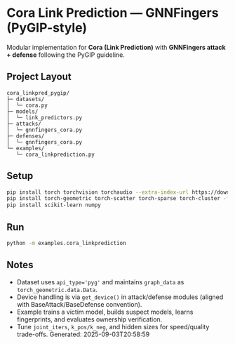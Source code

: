 # Cora Link Prediction — GNNFingers (PyGIP-style)

Modular implementation for **Cora (Link Prediction)** with **GNNFingers attack + defense** following the PyGIP guideline.

## Project Layout
```
cora_linkpred_pygip/
├─ datasets/
│  └─ cora.py
├─ models/
│  └─ link_predictors.py
├─ attacks/
│  └─ gnnfingers_cora.py
├─ defenses/
│  └─ gnnfingers_cora.py
└─ examples/
   └─ cora_linkprediction.py
```

## Setup
```bash
pip install torch torchvision torchaudio --extra-index-url https://download.pytorch.org/whl/cu121
pip install torch-geometric torch-scatter torch-sparse torch-cluster -f https://data.pyg.org/whl/torch-2.3.0+cu121.html
pip install scikit-learn numpy
```

## Run
```bash
python -m examples.cora_linkprediction
```

## Notes
- Dataset uses `api_type='pyg'` and maintains `graph_data` as `torch_geometric.data.Data`.
- Device handling is via `get_device()` in attack/defense modules (aligned with BaseAttack/BaseDefense convention).
- Example trains a victim model, builds suspect models, learns fingerprints, and evaluates ownership verification.
- Tune `joint_iters`, `k_pos/k_neg`, and hidden sizes for speed/quality trade-offs.
Generated: 2025-09-03T20:58:59
